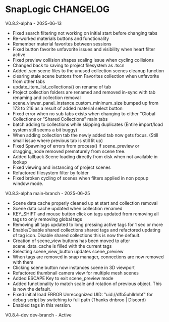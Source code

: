# SnapLogic CHANGELOG

V0.8.2-alpha - 2025-06-13
- Fixed search filtering not working on initial start before changing tabs
- Re-worked materials buttons and functionality
- Remember material favorites between sessions
- Fixed button favorite unfavorite issues and visibility when heart filter active
- Fixed preview collision shapes scaling issue when cycling collisions
- Changed back to saving to project filesystem as .tscn
- Added .scn scene files to the unused collection scenes cleanup function 
- clearing stale scene buttons from Favorites collection when unfavorite from other tabs
- update_item_list_collections() on rename of tab
- Project collection folders are renamed and removed in-sync with tab renaming and collection removal 
- scene_viewer_panel_instance.custom_minimum_size bumped up from 173 to 216 as a result of added material select button
- Fixed error when no sub tabs exists when changing to either "Global Collections or "Shared Collections" main tabs
- batch adding to collections while skipping duplicates (Entire import/load system still seems a bit buggy)
- When adding collection tab the newly added tab now gets focus. (Still small issue where previous tab is still lit up)
- Fixed Spawning of errors from process() if scene_preview or dragging_node removed prematurely from scene tree.   
- Added fallback Scene loading directly from disk when not available in lookup
- Fixed viewing and instancing of project scenes
- Refactored filesystem filter by folder
- Fixed broken cycling of scenes when filters applied in non popup window mode.


V0.8.3-alpha main-branch - 2025-06-25
- Scene data cache properly cleaned up at start and collection removal
- Scene data cache updated when collection renamed
- KEY_SHIFT and mouse button click on tags updated from removing all tags to only removing global tags
- Removing all tags updated to long pressing active tags for 1 sec or more
- Enable/Disable shared collections shared tags and refactored updating of tag icon. Disable shared collections this is now the default.
- Creation of scene_view buttons has been moved to after scene_data_cache is filled with the current tags
- Selecting scene_view_button updates scene_preview
- When tags are removed in snap manager, connections are now removed with them
- Clicking scene button now instances scene in 3D viewport
- Refactored thumbnail camera view for multiple mesh scenes
- Added ESCAPE Key to exit scene_preview mode
- Added functionality to match scale and rotation of previous object. This is now the default.
- Fixed initial load ERROR Unrecognized UID: "uid://dfb5uhllrlnbf" for debug script by switching to full path (Thanks dnbroo | Discord)
- Enabled tags in this version.


V0.8.4-dev dev-branch - Active